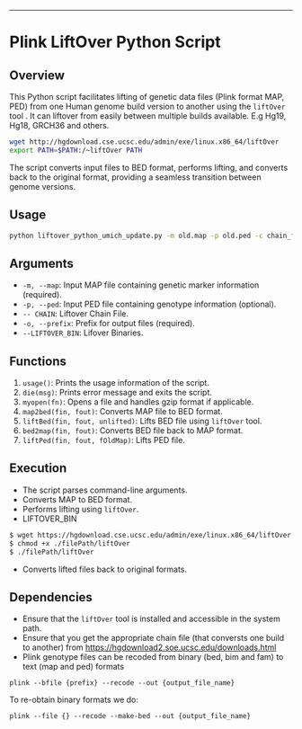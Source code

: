
---

# Plink LiftOver Python Script

## Overview
This Python script facilitates lifting of genetic data files (Plink format MAP, PED) from one Human genome build version to another using the `liftOver` tool . 
It can liftover from easily between multiple builds available. E.g Hg19, Hg18, GRCH36 and others. 

```bash
wget http://hgdownload.cse.ucsc.edu/admin/exe/linux.x86_64/liftOver
export PATH=$PATH:/~liftOver PATH

```


The script converts input files to BED format, performs lifting, and converts back to the original format, providing a seamless transition between genome versions.

## Usage
```bash
python liftover_python_umich_update.py -m old.map -p old.ped -c chain_file -o new.prefix
```

## Arguments
- `-m, --map`: Input MAP file containing genetic marker information (required).
- `-p, --ped`: Input PED file containing genotype information (optional).
- `-- CHAIN`: Liftover Chain File.
- `-o, --prefix`: Prefix for output files (required).
- `--LIFTOVER_BIN`: Lifover Binaries.

## Functions
1. `usage()`: Prints the usage information of the script.
2. `die(msg)`: Prints error message and exits the script.
3. `myopen(fn)`: Opens a file and handles gzip format if applicable.
4. `map2bed(fin, fout)`: Converts MAP file to BED format.
5. `liftBed(fin, fout, unlifted)`: Lifts BED file using `liftOver` tool.
6. `bed2map(fin, fout)`: Converts BED file back to MAP format.
8. `liftPed(fin, fout, fOldMap)`: Lifts PED file.

## Execution
- The script parses command-line arguments.
- Converts MAP to BED format.
- Performs lifting using `liftOver`.
- LIFTOVER_BIN
```bash
$ wget https://hgdownload.cse.ucsc.edu/admin/exe/linux.x86_64/liftOver
$ chmod +x ./filePath/liftOver
$ ./filePath/liftOver
```
- Converts lifted files back to original formats.

## Dependencies
- Ensure that the `liftOver` tool is installed and accessible in the system path.
- Ensure that you get the appropriate chain file (that conversts one build to another) from https://hgdownload2.soe.ucsc.edu/downloads.html
- Plink genotype files can be recoded from binary (bed, bim and fam) to text (map and ped) formats
```
plink --bfile {prefix} --recode --out {output_file_name}

```
To re-obtain binary formats we do:
```
plink --file {} --recode --make-bed --out {output_file_name}
```


